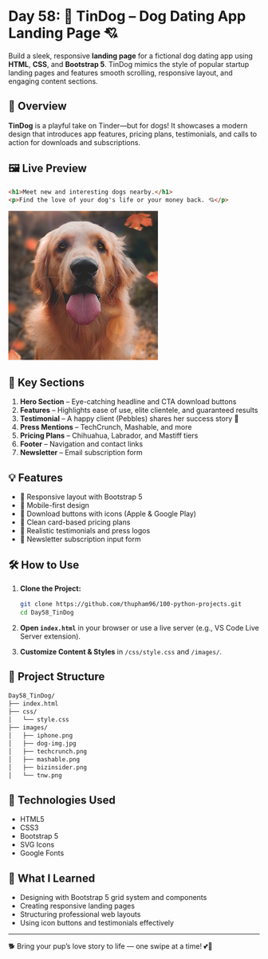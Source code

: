 # Day 58: 🐶 TinDog – Dog Dating App Landing Page 💘

Build a sleek, responsive **landing page** for a fictional dog dating app using **HTML**, **CSS**, and **Bootstrap 5**. TinDog mimics the style of popular startup landing pages and features smooth scrolling, responsive layout, and engaging content sections.

## 🌟 Overview

**TinDog** is a playful take on Tinder—but for dogs! It showcases a modern design that introduces app features, pricing plans, testimonials, and calls to action for downloads and subscriptions.

## 🖼️ Live Preview

```html
<h1>Meet new and interesting dogs nearby.</h1>
<p>Find the love of your dog's life or your money back. 💘</p>
```

![Preview](./images/dog-img.jpg)

## 🧩 Key Sections

1. **Hero Section** – Eye-catching headline and CTA download buttons
2. **Features** – Highlights ease of use, elite clientele, and guaranteed results
3. **Testimonial** – A happy client (Pebbles) shares her success story 🐾
4. **Press Mentions** – TechCrunch, Mashable, and more
5. **Pricing Plans** – Chihuahua, Labrador, and Mastiff tiers
6. **Footer** – Navigation and contact links
7. **Newsletter** – Email subscription form

## 💡 Features

* 🎨 Responsive layout with Bootstrap 5
* 📱 Mobile-first design
* 🔘 Download buttons with icons (Apple & Google Play)
* 🧾 Clean card-based pricing plans
* 💬 Realistic testimonials and press logos
* 📩 Newsletter subscription input form

## 🛠️ How to Use

1. **Clone the Project:**

   ```bash
   git clone https://github.com/thupham96/100-python-projects.git
   cd Day58_TinDog
   ```

2. **Open `index.html`** in your browser or use a live server (e.g., VS Code Live Server extension).

3. **Customize Content & Styles** in `/css/style.css` and `/images/`.

## 📂 Project Structure

```
Day58_TinDog/
├── index.html
├── css/
│   └── style.css
├── images/
│   ├── iphone.png
│   ├── dog-img.jpg
│   ├── techcrunch.png
│   ├── mashable.png
│   ├── bizinsider.png
│   └── tnw.png
```

## 🧰 Technologies Used

* HTML5
* CSS3
* Bootstrap 5
* SVG Icons
* Google Fonts

## 🧠 What I Learned

* Designing with Bootstrap 5 grid system and components
* Creating responsive landing pages
* Structuring professional web layouts
* Using icon buttons and testimonials effectively

---

🐕 Bring your pup’s love story to life — one swipe at a time! 💕🐾
